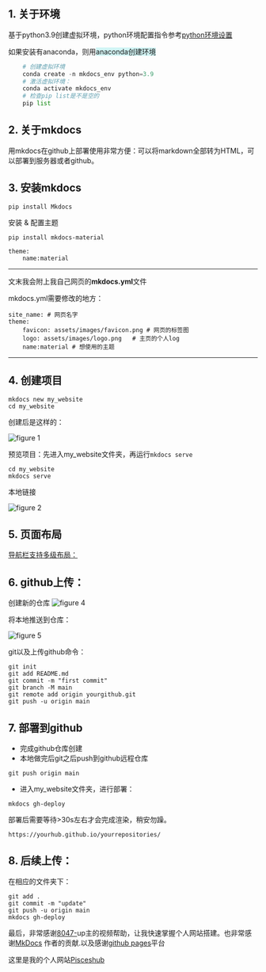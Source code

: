 ## 1. 关于环境
基于python3.9创建虚拟环境，python环境配置指令参考[python环境设置](python%E7%8E%AF%E5%A2%83%E8%AE%BE%E7%BD%AE.md)  

如果安装有anaconda，则用<span style="background:rgba(173, 239, 239, 0.55)">anaconda创建环境</span>

```python
	# 创建虚拟环境
	conda create -n mkdocs_env python=3.9
	# 激活虚拟环境：
	conda activate mkdocs_env
	# 检查pip list是不是空的
	pip list
```

## 2. 关于mkdocs

用mkdocs在github上部署使用非常方便：可以将markdown全部转为HTML，可以部署到服务器或者github。

## 3. 安装mkdocs

`pip install Mkdocs`

安装 & 配置主题

```
pip install mkdocs-material
```

```
theme:
	name:material
```

--- 

文末我会附上我自己网页的**mkdocs.yml**文件

mkdocs.yml需要修改的地方：
```
site_name: # 网页名字
theme:
	favicon: assets/images/favicon.png # 网页的标签图
	logo: assets/images/logo.png   # 主页的个人log
	name:material # 想使用的主题
```

---

## 4. 创建项目

```
mkdocs new my_website
cd my_website
```

创建后是这样的：

![figure 1](/My_website/docs/manuscript/03_blog/use_computer/attachments/8fe488bca66cbe06509634f3adffad84_MD5.png)


预览项目：先进入my_website文件夹，再运行`mkdocs serve`

```
cd my_website
mkdocs serve
```
本地链接  

![figure 2](/My_website/docs/manuscript/03_blog/use_computer/attachments/b68a45a6b18ae36a7baf9b304d007a3e_MD5.png)

## 5. 页面布局

[导航栏支持多级布局：](https://mkdocs-like-code.readthedocs.io/zh_CN/latest/MkDocs-advanced-operations/theme-configuration/)


## 6. github上传：


创建新的仓库 
![figure 4](/My_website/docs/manuscript/03_blog/use_computer/attachments/9bf714a7225ecfbe381382bd297ecd08_MD5.png)

将本地推送到仓库：

![figure 5](04_My_website/My_website/docs/manuscript/03_blog/use%20computer/attachments/5ba94137196aebb4287b75aadbef2329_MD5.png)

git以及上传github命令：
```
git init
git add README.md
git commit -m "first commit"
git branch -M main
git remote add origin yourgithub.git
git push -u origin main
```

## 7. 部署到github

- 完成github仓库创建
- 本地做完后git之后push到github远程仓库
```
git push origin main
```
- 进入my_website文件夹，进行部署：
```
mkdocs gh-deploy
```
部署后需要等待>30s左右才会完成渲染，稍安勿躁。
```
https://yourhub.github.io/yourrepositories/
```
## 8. 后续上传：

在相应的文件夹下：

```
git add .
git commit -m "update"
git push -u origin main
mkdocs gh-deploy
```

最后，非常感谢[8047-](https://www.bilibili.com/video/BV1FB4y1n7Gf/?spm_id_from=333.880.my_history.page.click&vd_source=f6b887c95aa7969fce3d0ed6ca6f2232)up主的视频帮助，让我快速掌握个人网站搭建。也非常感谢[MkDocs](https://www.mkdocs.org/) 作者的贡献.以及感谢[github pages](https://pages.github.com/)平台

这里是我的个人网站[Pisceshub](https://Pisceshub.github.io/My_website/)
